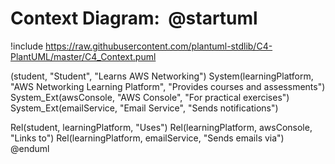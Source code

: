 # Context Diagram:  @startuml

!include https://raw.githubusercontent.com/plantuml-stdlib/C4-PlantUML/master/C4_Context.puml

(student, "Student", "Learns AWS Networking")
System(learningPlatform, "AWS Networking Learning Platform", "Provides courses and assessments")
System_Ext(awsConsole, "AWS Console", "For practical exercises")
System_Ext(emailService, "Email Service", "Sends notifications")

Rel(student, learningPlatform, "Uses")
Rel(learningPlatform, awsConsole, "Links to")
Rel(learningPlatform, emailService, "Sends emails via")
@enduml 

